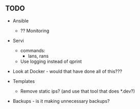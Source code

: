 ## TODO
* Ansible
    * ?? Monitoring
* Servi
    * commands:
        * lans, rans
    * Use logging instead of qprint

* Look at Docker - would that have done all of this???

* Templates
    * Remove static ips? (and use that tool that does *.dev?)

* Backups - is it making unnecessary backups?